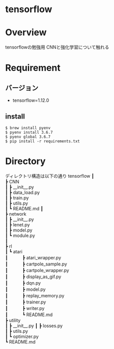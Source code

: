tensorflow
==

# Overview
tensorflowの勉強用
CNNと強化学習について触れる

# Requirement

## バージョン
- tensorflow=1.12.0

## install
```
$ brew install pyenv
$ pyenv install 3.6.7
$ pyenv global 3.6.7
$ pip install -r requirements.txt
```


# Directory
ディレクトリ構造は以下の通り
tensorflow 
┃  
┣ CNN  
┃  ┣ \_\_init\_\_.py  
┃  ┣ data_load.py     
┃  ┣ train.py  
┃  ┣ utils.py  
┃  ┗ README.md 
┃   
┣ network  
┃  ┣ \_\_init\_\_.py  
┃  ┣ lenet.py     
┃  ┣ model.py   
┃  ┗ module.py  
┃  
┣ rl  
┃ ┗ atari  
┃  　　　┣ atari_wrapper.py  
┃  　　　┣ cartpole_sample.py  
┃  　　　┣ cartpole_wrapper.py  
┃  　　　┣ display_as_gif.py  
┃  　　　┣ dqn.py  
┃  　　　┣ model.py  
┃  　　　┣ replay_memory.py  
┃  　　　┣ trainer.py  
┃  　　　┣ writer.py  
┃  　　　┗ README.md  
┣ utility  
┃  ┣ \_\_init\_\_.py 
┃  ┣ losses.py  
┃  ┣ utils.py  
┃  ┗ optimizer.py  
┗ README.md  